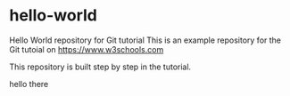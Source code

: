 # hello-world

Hello World repository for Git tutorial
This is an example repository for the Git tutoial on https://www.w3schools.com

This repository is built step by step in the tutorial.

hello there
